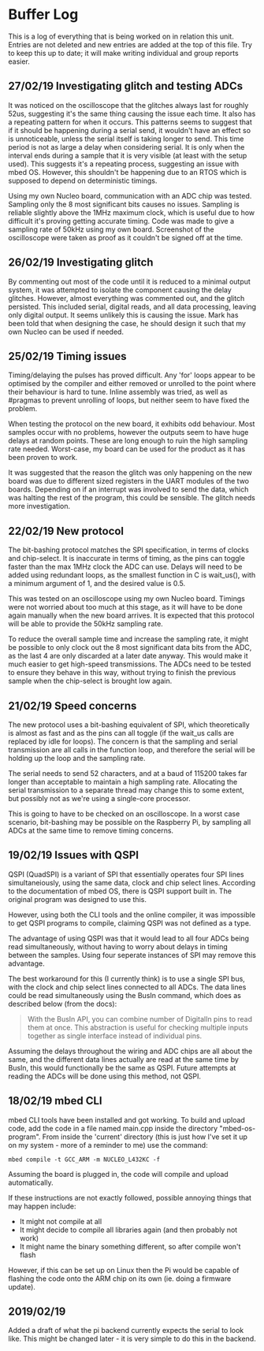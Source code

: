 # Buffer Log
This is a log of everything that is being worked on in relation this unit.
Entries are not deleted and new entries are added at the top of this file.
Try to keep this up to date; it will make writing individual and group reports
easier.

## 27/02/19 Investigating glitch and testing ADCs

It was noticed on the oscilloscope that the glitches always last for roughly 52us, suggesting it's the same thing causing the issue each time. It also has a repeating pattern for when it occurs. This patterns seems to suggest that if it should be happening during a serial send, it wouldn't have an effect so is unnoticeable, unless the serial itself is taking longer to send. This time period is not as large a delay when considering serial. It is only when the interval ends during a sample that it is very visible (at least with the setup used). This suggests it's a repeating process, suggesting an issue with mbed OS. However, this shouldn't be happening due to an RTOS which is supposed to depend on deterministic timings.

Using my own Nucleo board, communication with an ADC chip was tested. Sampling only the 8 most significant bits causes no issues. Sampling is reliable slightly above the 1MHz maximum clock, which is useful due to how difficult it's proving getting accurate timing. Code was made to give a sampling rate of 50kHz using my own board. Screenshot of the oscilloscope were taken as proof as it couldn't be signed off at the time.

## 26/02/19 Investigating glitch

By commenting out most of the code until it is reduced to a minimal output system, it was attempted to isolate the component causing the delay glitches. However, almost everything was commented out, and the glitch persisted. This included serial, digital reads, and all data processing, leaving only digital output. It seems unlikely this is causing the issue. Mark has been told that when designing the case, he should design it such that my own Nucleo can be used if needed. 

## 25/02/19 Timing issues

Timing/delaying the pulses has proved difficult. Any 'for' loops appear to be optimised by the compiler and either removed or unrolled to the point where their behaviour is hard to tune. Inline assembly was tried, as well as #pragmas to prevent unrolling of loops, but neither seem to have fixed the problem.

When testing the protocol on the new board, it exhibits odd behaviour. Most samples occur with no problems, however the outputs seem to have huge delays at random points. These are long enough to ruin the high sampling rate needed. Worst-case, my board can be used for the product as it has been proven to work. 

It was suggested that the reason the glitch was only happening on the new board was due to different sized registers in the UART modules of the two boards. Depending on if an interrupt was involved to send the data, which was halting the rest of the program, this could be sensible. The glitch needs more investigation.

## 22/02/19 New protocol

The bit-bashing protocol matches the SPI specification, in terms of clocks and chip-select. It is inaccurate in terms of timing, as the pins can toggle faster than the max 1MHz clock the ADC can use. Delays will need to be added using redundant loops, as the smallest function in C is wait_us(), with a minimum argument of 1, and the desired value is 0.5.

This was tested on an oscilloscope using my own Nucleo board. Timings were not worried about too much at this stage, as it will have to be done again manually when the new board arrives. It is expected that this protocol will be able to provide the 50kHz sampling rate.

To reduce the overall sample time and increase the sampling rate, it might be possible to only clock out the 8 most significant data bits from the ADC, as the last 4 are only discarded at a later date anyway. This would make it much easier to get high-speed transmissions. The ADCs need to be tested to ensure they behave in this way, without trying to finish the previous sample when the chip-select is brought low again.

## 21/02/19 Speed concerns

The new protocol uses a bit-bashing equivalent of SPI, which theoretically is almost as fast and as the pins can all toggle (if the wait_us calls are replaced by idle for loops). The concern is that the sampling and serial transmission are all calls in the function loop, and therefore the serial will be holding up the loop and the sampling rate.

The serial needs to send 52 characters, and at a baud of 115200 takes far longer than acceptable to maintain a high sampling rate. Allocating the serial transmission to a separate thread may change this to some extent, but possibly not as we're using a single-core processor.

This is going to have to be checked on an oscilloscope. In a worst case scenario, bit-bashing may be possible on the Raspberry Pi, by sampling all ADCs at the same time to remove timing concerns.

## 19/02/19 Issues with QSPI
QSPI (QuadSPI) is a variant of SPI that essentially operates four SPI lines simultaneiously, using the same data, clock and chip select lines. According to the documentation of mbed OS, there is QSPI support built in. The original program was designed to use this.

However, using both the CLI tools and the online compiler, it was impossible to get QSPI programs to compile, claiming QSPI was not defined as a type.

The advantage of using QSPI was that it would lead to all four ADCs being read simultaneously, without having to worry about delays in timing between the samples. Using four seperate instances of SPI may remove this advantage.

The best workaround for this (I currently think) is to use a single SPI bus, with the clock and chip select lines connected to all ADCs. The data lines could be read simultaneously using the BusIn command, which does as described below (from the docs):
>With the BusIn API, you can combine number of DigitalIn pins to read them at once. This abstraction is useful for checking multiple inputs together as single interface instead of individual pins.

Assuming the delays throughout the wiring and ADC chips are all about the same, and the different data lines actually are read at the same time by BusIn, this would functionally be the same as QSPI. Future attempts at reading the ADCs will be done using this method, not QSPI.

## 18/02/19 mbed CLI
mbed CLI tools have been installed and got working. To build and upload code,
add the code in a file named main.cpp inside the directory "mbed-os-program".
From inside the 'current' directory (this is just how I've set it up on my system - more of a reminder to me) use the command:

`mbed compile -t GCC_ARM -m NUCLEO_L432KC -f`

Assuming the board is plugged in, the code will compile and upload automatically.

If these instructions are not exactly followed, possible annoying things that may
happen include:

* It might not compile at all
* It might decide to compile all libraries again (and then probably not work)
* It might name the binary something different, so after compile won't flash

However, if this can be set up on Linux then the Pi would be capable of flashing the code onto the ARM chip on its own (ie. doing a firmware update).

## 2019/02/19

Added a draft of what the pi backend currently expects the serial to look like. This might 
be changed later - it is very simple to do this in the backend.

